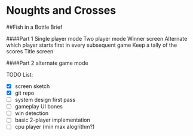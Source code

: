 # Noughts and Crosses
##Fish in a Bottle Brief

####Part 1
Single player mode
Two player mode
Winner screen
Alternate which player starts first in every subsequent game
Keep a tally of the scores
Title screen

####Part 2
alternate game mode

TODO List:
- [X] screen sketch
- [X] git repo
- [ ] system design first pass
- [ ] gameplay UI bones
- [ ] win detection
- [ ] basic 2-player implementation
- [ ] cpu player (min max alogrithm?)
